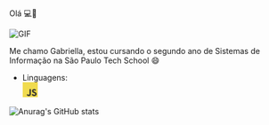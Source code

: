 Olá 💻📌

![GIF](https://media.giphy.com/media/bcKmIWkUMCjVm/giphy.gif)
 
Me chamo Gabriella, estou cursando o segundo ano de Sistemas de Informação na São Paulo Tech School 😄

- Linguagens: <br>
<code><img height="27" src="https://raw.githubusercontent.com/github/explore/80688e429a7d4ef2fca1e82350fe8e3517d3494d/topics/javascript/javascript.png" alt="javascript"></code>
 
 ![Anurag's GitHub stats](https://github-readme-stats.vercel.app/api?username=GaBriellaCaRdosoInacio&count_private=true&include_all_commits=true&show_icons=true&hide=contribs,prs&cache_seconds=86400&theme=midnight-purple)
